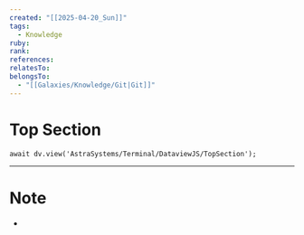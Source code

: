 ```yaml
---
created: "[[2025-04-20_Sun]]"
tags:
  - Knowledge
ruby: 
rank: 
references: 
relatesTo: 
belongsTo:
  - "[[Galaxies/Knowledge/Git|Git]]"
---
```

# Top Section
```jsD
await dv.view('AstraSystems/Terminal/DataviewJS/TopSection');
```
---
# Note
- 